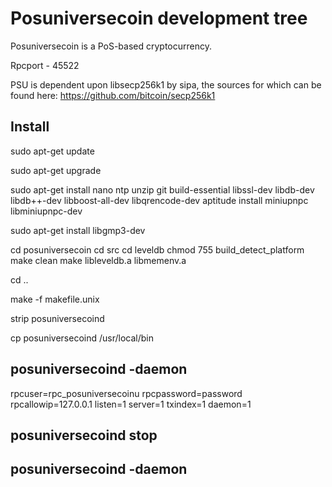 
# Posuniversecoin development tree

Posuniversecoin is a PoS-based cryptocurrency.

Rpcport - 45522

PSU is dependent upon libsecp256k1 by sipa, the sources for which can be found here:
https://github.com/bitcoin/secp256k1

Install
-------
sudo apt-get update

sudo apt-get upgrade 

sudo apt-get install nano ntp unzip git build-essential libssl-dev libdb-dev libdb++-dev libboost-all-dev libqrencode-dev 
aptitude install miniupnpc libminiupnpc-dev

sudo apt-get install libgmp3-dev

cd posuniversecoin
cd src
cd leveldb
chmod 755 build_detect_platform
make clean
make libleveldb.a libmemenv.a

cd ..

make -f makefile.unix

strip posuniversecoind

cp posuniversecoind /usr/local/bin

posuniversecoind -daemon
-----------------
rpcuser=rpc_posuniversecoinu
rpcpassword=password
rpcallowip=127.0.0.1
listen=1
server=1
txindex=1
daemon=1

posuniversecoind stop
--------------
posuniversecoind -daemon
-----------------

